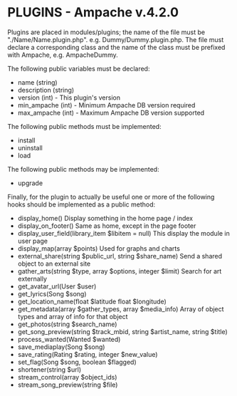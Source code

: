 # PLUGINS - Ampache v.4.2.0

Plugins are placed in modules/plugins; the name of the file must be "./Name/Name.plugin.php". e.g. Dummy/Dummy.plugin.php.
The file must declare a corresponding class and the name of the class must be prefixed with Ampache, e.g. AmpacheDummy.

The following public variables must be declared:

* name (string)
* description (string)
* version (int) - This plugin's version
* min_ampache (int) - Minimum Ampache DB version required
* max_ampache (int) - Maximum Ampache DB version supported

The following public methods must be implemented:

* install
* uninstall
* load

The following public methods may be implemented:

* upgrade

Finally, for the plugin to actually be useful one or more of the following hooks should be implemented as a public method:

* display_home() Display something in the home page / index
* display_on_footer() Same as home, except in the page footer
* display_user_field(library_item $libitem = null) This display the module in user page
* display_map(array $points) Used for graphs and charts
* external_share(string $public_url, string $share_name) Send a shared object to an external site
* gather_arts(string $type, array $options, integer $limit) Search for art externally
* get_avatar_url(User $user)
* get_lyrics(Song $song)
* get_location_name(float $latitude float $longitude)
* get_metadata(array $gather_types, array $media_info) Array of object types and array of info for that object
* get_photos(string $search_name)
* get_song_preview(string $track_mbid, string $artist_name, string $title)
* process_wanted(Wanted $wanted)
* save_mediaplay(Song $song)
* save_rating(Rating $rating, integer $new_value)
* set_flag(Song $song, boolean $flagged)
* shortener(string $url)
* stream_control(array $object_ids)
* stream_song_preview(string $file)
